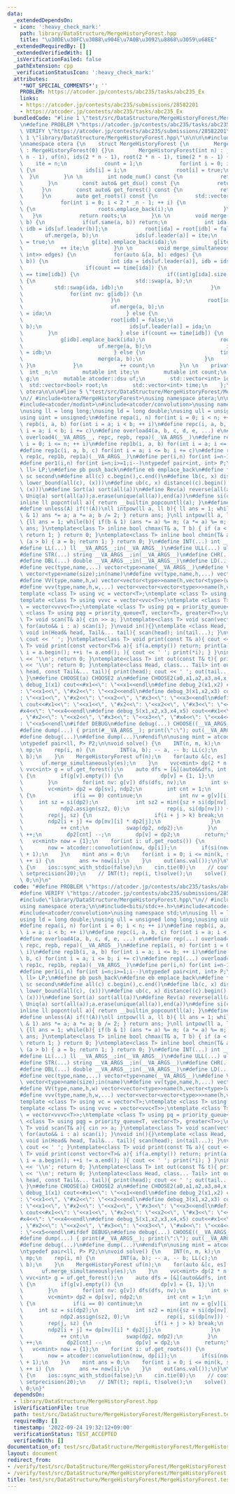 ```yaml
---
data:
  _extendedDependsOn:
  - icon: ':heavy_check_mark:'
    path: library/DataStructure/MergeHistoryForest.hpp
    title: "\u30DE\u30FC\u30B8\u904E\u7A0B\u3092\u8868\u3059\u68EE"
  _extendedRequiredBy: []
  _extendedVerifiedWith: []
  _isVerificationFailed: false
  _pathExtension: cpp
  _verificationStatusIcon: ':heavy_check_mark:'
  attributes:
    '*NOT_SPECIAL_COMMENTS*': ''
    PROBLEM: https://atcoder.jp/contests/abc235/tasks/abc235_Ex
    links:
    - https://atcoder.jp/contests/abc235/submissions/28582201
    - https://atcoder.jp/contests/abc235/tasks/abc235_Ex
  bundledCode: "#line 1 \"test/src/DataStructure/MergeHistoryForest/MergeHistoryForest.test.cpp\"\
    \n#define PROBLEM \"https://atcoder.jp/contests/abc235/tasks/abc235_Ex\"\n#define\
    \ VERIFY \"https://atcoder.jp/contests/abc235/submissions/28582201\"\n\n#line\
    \ 1 \"library/DataStructure/MergeHistoryForest.hpp\"\n\n\n\n#include<atcoder/dsu>\n\
    \nnamespace otera {\n    struct MergeHistoryForest {\n        MergeHistoryForest()\
    \ : MergeHistoryForest(0) {}\n        MergeHistoryForest(int n) : _n(n), g(2 *\
    \ n - 1), uf(n), ids(2 * n - 1), root(2 * n - 1), time(2 * n - 1) {\n        \
    \    ite = n;\n            count = 1;\n            for(int i = 0; i < n; ++ i)\
    \ {\n                ids[i] = i;\n                root[i] = true;\n          \
    \  }\n        }\n \n        int node_num() const {\n            return ite;\n\
    \        }\n        const auto& get_dsu() const {\n            return uf;\n  \
    \      }\n        const auto& get_forest() const {\n            return g;\n  \
    \      }\n        auto get_roots() const {\n            std::vector<int> roots;\n\
    \            for(int i = 0; i < 2 * _n - 1; ++ i) {\n                if(root[i])\
    \ {\n                    roots.emplace_back(i);\n                }\n         \
    \   }\n            return roots;\n        }\n \n        void merge(int a, int\
    \ b) {\n            if(uf.same(a, b)) return;\n            int ida = ids[uf.leader(a)],\
    \ idb = ids[uf.leader(b)];\n            root[ida] = root[idb] = false;\n     \
    \       uf.merge(a, b);\n            ids[uf.leader(a)] = ite;\n            root[ite]\
    \ = true;\n            g[ite].emplace_back(ida);\n            g[ite].emplace_back(idb);\n\
    \            ++ ite;\n        }\n \n        void merge_simultaneously(std::vector<std::pair<int,\
    \ int>> edges) {\n            for(auto &[a, b]: edges) {\n                if(!uf.same(a,\
    \ b)) {\n                    int ida = ids[uf.leader(a)], idb = ids[uf.leader(b)];\n\
    \                    if(count == time[ida]) {\n                        if(count\
    \ == time[idb]) {\n                            if((int)g[ida].size() < (int)g[idb].size())\
    \ {\n                                std::swap(a, b);\n                      \
    \          std::swap(ida, idb);\n                            }\n             \
    \               for(int nv: g[idb]) {\n                                g[ida].emplace_back(nv);\n\
    \                            }\n                            root[idb] = false;\n\
    \                            uf.merge(a, b);\n                            ids[uf.leader(a)]\
    \ = ida;\n                        } else {\n                            g[ida].emplace_back(idb);\n\
    \                            root[idb] = false;\n                            uf.merge(a,\
    \ b);\n                            ids[uf.leader(a)] = ida;\n                \
    \        }\n                    } else if(count == time[idb]) {\n            \
    \            g[idb].emplace_back(ida);\n                        root[ida] = false;\n\
    \                        uf.merge(a, b);\n                        ids[uf.leader(a)]\
    \ = idb;\n                    } else {\n                        time[ite] = count;\n\
    \                        merge(a, b);\n                    }\n               \
    \ }\n            }\n            ++ count;\n        }\n \n    private:\n      \
    \  int _n;\n        mutable int ite;\n        mutable int count;\n        std::vector<std::vector<int>>\
    \ g;\n        mutable atcoder::dsu uf;\n        std::vector<int> ids;\n      \
    \  std::vector<bool> root;\n        std::vector<int> time;\n    };\n} // namespace\
    \ otera\n\n\n#line 5 \"test/src/DataStructure/MergeHistoryForest/MergeHistoryForest.test.cpp\"\
    \n// #include<otera/MergeHistoryForest>\nusing namespace otera;\n\n#include<bits/stdc++.h>\n\
    #include<atcoder/modint>\n#include<atcoder/convolution>\nusing namespace std;\n\
    \nusing ll = long long;\nusing ld = long double;\nusing ull = unsigned long long;\n\
    using uint = unsigned;\n#define repa(i, n) for(int i = 0; i < n; ++ i)\n#define\
    \ repb(i, a, b) for(int i = a; i < b; ++ i)\n#define repc(i, a, b, c) for(int\
    \ i = a; i < b; i += c)\n#define overload4(a, b, c, d, e, ...) e\n#define rep(...)\
    \ overload4(__VA_ARGS__, repc, repb, repa)(__VA_ARGS__)\n#define rep1a(i, n) for(int\
    \ i = 0; i <= n; ++ i)\n#define rep1b(i, a, b) for(int i = a; i <= b; ++ i)\n\
    #define rep1c(i, a, b, c) for(int i = a; i <= b; i += c)\n#define rep1(...) overload4(__VA_ARGS__,\
    \ rep1c, rep1b, rep1a)(__VA_ARGS__)\n#define per(i,n) for(int i=n-1;i>=0;i--)\n\
    #define per1(i,n) for(int i=n;i>=1;i--)\ntypedef pair<int, int> P;\ntypedef pair<ll,\
    \ ll> LP;\n#define pb push_back\n#define eb emplace_back\n#define fr first\n#define\
    \ sc second\n#define all(c) c.begin(),c.end()\n#define lb(c, x) distance((c).begin(),\
    \ lower_bound(all(c), (x)))\n#define ub(c, x) distance((c).begin(), upper_bound(all(c),\
    \ (x)))\n#define Sort(a) sort(all(a))\n#define Rev(a) reverse(all(a))\n#define\
    \ Uniq(a) sort(all(a));a.erase(unique(all(a)),end(a))\n#define si(c) (int)(c).size()\n\
    inline ll popcnt(ull a){ return __builtin_popcountll(a); }\n#define tpow(n) (1LL<<(n))\n\
    #define unless(A) if(!(A))\nll intpow(ll a, ll b){ ll ans = 1; while(b){ if(b\
    \ & 1) ans *= a; a *= a; b /= 2; } return ans; }\nll intpow(ll a, ll b, ll m)\
    \ {ll ans = 1; while(b){ if(b & 1) (ans *= a) %= m; (a *= a) %= m; b /= 2; } return\
    \ ans; }\ntemplate<class T> inline bool chmax(T& a, T b) { if (a < b) { a = b;\
    \ return 1; } return 0; }\ntemplate<class T> inline bool chmin(T& a, T b) { if\
    \ (a > b) { a = b; return 1; } return 0; }\n#define INT(...) int __VA_ARGS__;in(__VA_ARGS__)\n\
    #define LL(...) ll __VA_ARGS__;in(__VA_ARGS__)\n#define ULL(...) ull __VA_ARGS__;in(__VA_ARGS__)\n\
    #define STR(...) string __VA_ARGS__;in(__VA_ARGS__)\n#define CHR(...) char __VA_ARGS__;in(__VA_ARGS__)\n\
    #define DBL(...) double __VA_ARGS__;in(__VA_ARGS__)\n#define LD(...) ld __VA_ARGS__;in(__VA_ARGS__)\n\
    #define vec(type,name,...) vector<type>name(__VA_ARGS__)\n#define VEC(type,name,size)\
    \ vector<type>name(size);in(name)\n#define vv(type,name,h,...) vector<vector<type>>name(h,vector<type>(__VA_ARGS__))\n\
    #define VV(type,name,h,w) vector<vector<type>>name(h,vector<type>(w));in(name)\n\
    #define vvv(type,name,h,w,...) vector<vector<vector<type>>>name(h,vector<vector<type>>(w,vector<type>(__VA_ARGS__)))\n\
    template <class T> using vc = vector<T>;\ntemplate <class T> using vvc = vector<vc<T>>;\n\
    template <class T> using vvvc = vector<vvc<T>>;\ntemplate <class T> using vvvvc\
    \ = vector<vvvc<T>>;\ntemplate <class T> using pq = priority_queue<T>;\ntemplate\
    \ <class T> using pqg = priority_queue<T, vector<T>, greater<T>>;\ntemplate<class\
    \ T> void scan(T& a){ cin >> a; }\ntemplate<class T> void scan(vector<T>& a){\
    \ for(auto&& i : a) scan(i); }\nvoid in(){}\ntemplate <class Head, class... Tail>\
    \ void in(Head& head, Tail&... tail){ scan(head); in(tail...); }\nvoid print(){\
    \ cout << ' '; }\ntemplate<class T> void print(const T& a){ cout << a; }\ntemplate<class\
    \ T> void print(const vector<T>& a){ if(a.empty()) return; print(a[0]); for(auto\
    \ i = a.begin(); ++i != a.end(); ){ cout << ' '; print(*i); } }\nint out(){ cout\
    \ << '\\n'; return 0; }\ntemplate<class T> int out(const T& t){ print(t); cout\
    \ << '\\n'; return 0; }\ntemplate<class Head, class... Tail> int out(const Head&\
    \ head, const Tail&... tail){ print(head); cout << ' '; out(tail...); return 0;\
    \ }\n#define CHOOSE(a) CHOOSE2 a\n#define CHOOSE2(a0,a1,a2,a3,a4,x,...) x\n#define\
    \ debug_1(x1) cout<<#x1<<\": \"<<x1<<endl\n#define debug_2(x1,x2) cout<<#x1<<\"\
    : \"<<x1<<\", \"#x2<<\": \"<<x2<<endl\n#define debug_3(x1,x2,x3) cout<<#x1<<\"\
    : \"<<x1<<\", \"#x2<<\": \"<<x2<<\", \"#x3<<\": \"<<x3<<endl\n#define debug_4(x1,x2,x3,x4)\
    \ cout<<#x1<<\": \"<<x1<<\", \"#x2<<\": \"<<x2<<\", \"#x3<<\": \"<<x3<<\", \"\
    #x4<<\": \"<<x4<<endl\n#define debug_5(x1,x2,x3,x4,x5) cout<<#x1<<\": \"<<x1<<\"\
    , \"#x2<<\": \"<<x2<<\", \"#x3<<\": \"<<x3<<\", \"#x4<<\": \"<<x4<<\", \"#x5<<\"\
    : \"<<x5<<endl\n#ifdef DEBUG\n#define debug(...) CHOOSE((__VA_ARGS__,debug_5,debug_4,debug_3,debug_2,debug_1,~))(__VA_ARGS__)\n\
    #define dump(...) { print(#__VA_ARGS__); print(\":\"); out(__VA_ARGS__); }\n#else\n\
    #define debug(...)\n#define dump(...)\n#endif\n\nusing mint = atcoder::modint998244353;\n\
    \ntypedef pair<ll, P> P2;\n\nvoid solve() {\n    INT(n, m, k);\n    map<int, vc<P>>\
    \ mp;\n    rep(i, m) {\n        INT(a, b); -- a, -- b; LL(c);\n        mp[c].eb(a,\
    \ b);\n    }\n    MergeHistoryForest uf(n);\n    for(auto &[c, es]: mp) {\n  \
    \      uf.merge_simultaneously(es);\n    }\n    vvc<mint> dp(2 * n - 1);\n   \
    \ vvc<int> g = uf.get_forest();\n    auto dfs = [&](auto&&dfs, int v) -> void\
    \ {\n        if(g[v].empty()) {\n            dp[v] = {1, 1};\n            return;\n\
    \        }\n        for(int nv: g[v]) dfs(dfs, nv);\n        int sv = g[v][0];\n\
    \        vc<mint> dp2 = dp[sv], ndp2;\n        int cnt = 1;\n        rep(i, si(g[v]))\
    \ {\n            if(i == 0) continue;\n            int nv = g[v][i];\n       \
    \     int sz = si(dp2);\n            int sz2 = min({sz + si(dp[nv]) - 1, k + 1});\n\
    \            ndp2.assign(sz2, 0);\n            rep(i, si(dp[nv])) {\n        \
    \        rep(j, sz) {\n                    if(i + j > k) break;\n            \
    \        ndp2[i + j] += dp[nv][i] * dp2[j];\n                }\n            }\n\
    \            ++ cnt;\n            swap(dp2, ndp2);\n        }\n        dp2[1]\
    \ ++;\n        dp2[cnt] --;\n        dp[v] = dp2;\n        return;\n    };\n \
    \   vc<mint> now = {1};\n    for(int i: uf.get_roots()) {\n        dfs(dfs, i);\n\
    \        now = atcoder::convolution(now, dp[i]);\n        if(si(now) > k) now.resize(k\
    \ + 1);\n    }\n    mint ans = 0;\n    for(int i = 0; i <= min(k, si(now) - 1);\
    \ ++ i) {\n        ans += now[i];\n    }\n    out(ans.val());\n}\n\nsigned main()\
    \ {\n    ios::sync_with_stdio(false);\n    cin.tie(0);\n    // cout << fixed <<\
    \ setprecision(20);\n    // INT(t); rep(i, t)solve();\n    solve();\n    return\
    \ 0;\n}\n"
  code: "#define PROBLEM \"https://atcoder.jp/contests/abc235/tasks/abc235_Ex\"\n\
    #define VERIFY \"https://atcoder.jp/contests/abc235/submissions/28582201\"\n\n\
    #include\"library/DataStructure/MergeHistoryForest.hpp\"\n// #include<otera/MergeHistoryForest>\n\
    using namespace otera;\n\n#include<bits/stdc++.h>\n#include<atcoder/modint>\n\
    #include<atcoder/convolution>\nusing namespace std;\n\nusing ll = long long;\n\
    using ld = long double;\nusing ull = unsigned long long;\nusing uint = unsigned;\n\
    #define repa(i, n) for(int i = 0; i < n; ++ i)\n#define repb(i, a, b) for(int\
    \ i = a; i < b; ++ i)\n#define repc(i, a, b, c) for(int i = a; i < b; i += c)\n\
    #define overload4(a, b, c, d, e, ...) e\n#define rep(...) overload4(__VA_ARGS__,\
    \ repc, repb, repa)(__VA_ARGS__)\n#define rep1a(i, n) for(int i = 0; i <= n; ++\
    \ i)\n#define rep1b(i, a, b) for(int i = a; i <= b; ++ i)\n#define rep1c(i, a,\
    \ b, c) for(int i = a; i <= b; i += c)\n#define rep1(...) overload4(__VA_ARGS__,\
    \ rep1c, rep1b, rep1a)(__VA_ARGS__)\n#define per(i,n) for(int i=n-1;i>=0;i--)\n\
    #define per1(i,n) for(int i=n;i>=1;i--)\ntypedef pair<int, int> P;\ntypedef pair<ll,\
    \ ll> LP;\n#define pb push_back\n#define eb emplace_back\n#define fr first\n#define\
    \ sc second\n#define all(c) c.begin(),c.end()\n#define lb(c, x) distance((c).begin(),\
    \ lower_bound(all(c), (x)))\n#define ub(c, x) distance((c).begin(), upper_bound(all(c),\
    \ (x)))\n#define Sort(a) sort(all(a))\n#define Rev(a) reverse(all(a))\n#define\
    \ Uniq(a) sort(all(a));a.erase(unique(all(a)),end(a))\n#define si(c) (int)(c).size()\n\
    inline ll popcnt(ull a){ return __builtin_popcountll(a); }\n#define tpow(n) (1LL<<(n))\n\
    #define unless(A) if(!(A))\nll intpow(ll a, ll b){ ll ans = 1; while(b){ if(b\
    \ & 1) ans *= a; a *= a; b /= 2; } return ans; }\nll intpow(ll a, ll b, ll m)\
    \ {ll ans = 1; while(b){ if(b & 1) (ans *= a) %= m; (a *= a) %= m; b /= 2; } return\
    \ ans; }\ntemplate<class T> inline bool chmax(T& a, T b) { if (a < b) { a = b;\
    \ return 1; } return 0; }\ntemplate<class T> inline bool chmin(T& a, T b) { if\
    \ (a > b) { a = b; return 1; } return 0; }\n#define INT(...) int __VA_ARGS__;in(__VA_ARGS__)\n\
    #define LL(...) ll __VA_ARGS__;in(__VA_ARGS__)\n#define ULL(...) ull __VA_ARGS__;in(__VA_ARGS__)\n\
    #define STR(...) string __VA_ARGS__;in(__VA_ARGS__)\n#define CHR(...) char __VA_ARGS__;in(__VA_ARGS__)\n\
    #define DBL(...) double __VA_ARGS__;in(__VA_ARGS__)\n#define LD(...) ld __VA_ARGS__;in(__VA_ARGS__)\n\
    #define vec(type,name,...) vector<type>name(__VA_ARGS__)\n#define VEC(type,name,size)\
    \ vector<type>name(size);in(name)\n#define vv(type,name,h,...) vector<vector<type>>name(h,vector<type>(__VA_ARGS__))\n\
    #define VV(type,name,h,w) vector<vector<type>>name(h,vector<type>(w));in(name)\n\
    #define vvv(type,name,h,w,...) vector<vector<vector<type>>>name(h,vector<vector<type>>(w,vector<type>(__VA_ARGS__)))\n\
    template <class T> using vc = vector<T>;\ntemplate <class T> using vvc = vector<vc<T>>;\n\
    template <class T> using vvvc = vector<vvc<T>>;\ntemplate <class T> using vvvvc\
    \ = vector<vvvc<T>>;\ntemplate <class T> using pq = priority_queue<T>;\ntemplate\
    \ <class T> using pqg = priority_queue<T, vector<T>, greater<T>>;\ntemplate<class\
    \ T> void scan(T& a){ cin >> a; }\ntemplate<class T> void scan(vector<T>& a){\
    \ for(auto&& i : a) scan(i); }\nvoid in(){}\ntemplate <class Head, class... Tail>\
    \ void in(Head& head, Tail&... tail){ scan(head); in(tail...); }\nvoid print(){\
    \ cout << ' '; }\ntemplate<class T> void print(const T& a){ cout << a; }\ntemplate<class\
    \ T> void print(const vector<T>& a){ if(a.empty()) return; print(a[0]); for(auto\
    \ i = a.begin(); ++i != a.end(); ){ cout << ' '; print(*i); } }\nint out(){ cout\
    \ << '\\n'; return 0; }\ntemplate<class T> int out(const T& t){ print(t); cout\
    \ << '\\n'; return 0; }\ntemplate<class Head, class... Tail> int out(const Head&\
    \ head, const Tail&... tail){ print(head); cout << ' '; out(tail...); return 0;\
    \ }\n#define CHOOSE(a) CHOOSE2 a\n#define CHOOSE2(a0,a1,a2,a3,a4,x,...) x\n#define\
    \ debug_1(x1) cout<<#x1<<\": \"<<x1<<endl\n#define debug_2(x1,x2) cout<<#x1<<\"\
    : \"<<x1<<\", \"#x2<<\": \"<<x2<<endl\n#define debug_3(x1,x2,x3) cout<<#x1<<\"\
    : \"<<x1<<\", \"#x2<<\": \"<<x2<<\", \"#x3<<\": \"<<x3<<endl\n#define debug_4(x1,x2,x3,x4)\
    \ cout<<#x1<<\": \"<<x1<<\", \"#x2<<\": \"<<x2<<\", \"#x3<<\": \"<<x3<<\", \"\
    #x4<<\": \"<<x4<<endl\n#define debug_5(x1,x2,x3,x4,x5) cout<<#x1<<\": \"<<x1<<\"\
    , \"#x2<<\": \"<<x2<<\", \"#x3<<\": \"<<x3<<\", \"#x4<<\": \"<<x4<<\", \"#x5<<\"\
    : \"<<x5<<endl\n#ifdef DEBUG\n#define debug(...) CHOOSE((__VA_ARGS__,debug_5,debug_4,debug_3,debug_2,debug_1,~))(__VA_ARGS__)\n\
    #define dump(...) { print(#__VA_ARGS__); print(\":\"); out(__VA_ARGS__); }\n#else\n\
    #define debug(...)\n#define dump(...)\n#endif\n\nusing mint = atcoder::modint998244353;\n\
    \ntypedef pair<ll, P> P2;\n\nvoid solve() {\n    INT(n, m, k);\n    map<int, vc<P>>\
    \ mp;\n    rep(i, m) {\n        INT(a, b); -- a, -- b; LL(c);\n        mp[c].eb(a,\
    \ b);\n    }\n    MergeHistoryForest uf(n);\n    for(auto &[c, es]: mp) {\n  \
    \      uf.merge_simultaneously(es);\n    }\n    vvc<mint> dp(2 * n - 1);\n   \
    \ vvc<int> g = uf.get_forest();\n    auto dfs = [&](auto&&dfs, int v) -> void\
    \ {\n        if(g[v].empty()) {\n            dp[v] = {1, 1};\n            return;\n\
    \        }\n        for(int nv: g[v]) dfs(dfs, nv);\n        int sv = g[v][0];\n\
    \        vc<mint> dp2 = dp[sv], ndp2;\n        int cnt = 1;\n        rep(i, si(g[v]))\
    \ {\n            if(i == 0) continue;\n            int nv = g[v][i];\n       \
    \     int sz = si(dp2);\n            int sz2 = min({sz + si(dp[nv]) - 1, k + 1});\n\
    \            ndp2.assign(sz2, 0);\n            rep(i, si(dp[nv])) {\n        \
    \        rep(j, sz) {\n                    if(i + j > k) break;\n            \
    \        ndp2[i + j] += dp[nv][i] * dp2[j];\n                }\n            }\n\
    \            ++ cnt;\n            swap(dp2, ndp2);\n        }\n        dp2[1]\
    \ ++;\n        dp2[cnt] --;\n        dp[v] = dp2;\n        return;\n    };\n \
    \   vc<mint> now = {1};\n    for(int i: uf.get_roots()) {\n        dfs(dfs, i);\n\
    \        now = atcoder::convolution(now, dp[i]);\n        if(si(now) > k) now.resize(k\
    \ + 1);\n    }\n    mint ans = 0;\n    for(int i = 0; i <= min(k, si(now) - 1);\
    \ ++ i) {\n        ans += now[i];\n    }\n    out(ans.val());\n}\n\nsigned main()\
    \ {\n    ios::sync_with_stdio(false);\n    cin.tie(0);\n    // cout << fixed <<\
    \ setprecision(20);\n    // INT(t); rep(i, t)solve();\n    solve();\n    return\
    \ 0;\n}"
  dependsOn:
  - library/DataStructure/MergeHistoryForest.hpp
  isVerificationFile: true
  path: test/src/DataStructure/MergeHistoryForest/MergeHistoryForest.test.cpp
  requiredBy: []
  timestamp: '2022-09-24 19:32:12+09:00'
  verificationStatus: TEST_ACCEPTED
  verifiedWith: []
documentation_of: test/src/DataStructure/MergeHistoryForest/MergeHistoryForest.test.cpp
layout: document
redirect_from:
- /verify/test/src/DataStructure/MergeHistoryForest/MergeHistoryForest.test.cpp
- /verify/test/src/DataStructure/MergeHistoryForest/MergeHistoryForest.test.cpp.html
title: test/src/DataStructure/MergeHistoryForest/MergeHistoryForest.test.cpp
---
```

